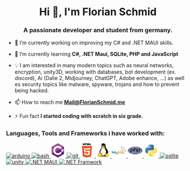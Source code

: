 <h1 align="center">Hi 👋, I'm Florian Schmid</h1>
<h3 align="center">A passionate developer and student from germany.</h3>

- 🔭 I’m currently working on improving my C# and .NET MAUI skills.

- 🌱 I’m currently learning **C#, .NET Maui, SQLite, PHP and JavaScript**

- 💡 I am interested in many modern topics such as neural networks, encryption, unity3D, working with databases, bot development (ex. discord), Ai (Dalle 2, Midjourney, ChatGPT, Adobe enhance, ...) as well es security topics like malware, spyware, trojans and how to prevent being hacked.

- 📫 How to reach me **Mail@FlorianSchmid.me**

- ⚡ Fun fact **I started coding with scratch in six grade.**


<p align="center">
</p>

<h3 align="left">Languages, Tools and Frameworks i have worked with:</h3>
<p align="left"> <a href="https://www.arduino.cc/" target="_blank" rel="noreferrer"> <img src="https://cdn.worldvectorlogo.com/logos/arduino-1.svg" alt="arduino" width="40" height="40"/> </a> <a href="https://www.gnu.org/software/bash/" target="_blank" rel="noreferrer"> <img src="https://www.vectorlogo.zone/logos/gnu_bash/gnu_bash-icon.svg" alt="bash" width="40" height="40"/> </a> <a href="https://www.w3schools.com/cpp/" target="_blank" rel="noreferrer">
 <img src="https://raw.githubusercontent.com/devicons/devicon/master/icons/csharp/csharp-original.svg" alt="csharp" width="40" height="40"/> </a> <a href="https://git-scm.com/" target="_blank" rel="noreferrer"> <img src="https://www.vectorlogo.zone/logos/git-scm/git-scm-icon.svg" alt="git" width="40" height="40"/> </a> <a href="https://www.w3.org/html/" target="_blank" rel="noreferrer"> <img src="https://raw.githubusercontent.com/devicons/devicon/master/icons/html5/html5-original-wordmark.svg" alt="html5" width="40" height="40"/> </a> <a href="https://www.linux.org/" target="_blank" rel="noreferrer"> <img src="https://raw.githubusercontent.com/devicons/devicon/master/icons/linux/linux-original.svg" alt="linux" width="40" height="40"/> </a> <a href="https://www.mysql.com/" target="_blank" rel="noreferrer"> <img src="https://raw.githubusercontent.com/devicons/devicon/master/icons/mysql/mysql-original-wordmark.svg" alt="mysql" width="40" height="40"/> </a> <a href="https://www.php.net" target="_blank" rel="noreferrer"> <img src="https://raw.githubusercontent.com/devicons/devicon/master/icons/php/php-original.svg" alt="php" width="40" height="40"/> </a> <a href="https://www.python.org" target="_blank" rel="noreferrer"> <img src="https://raw.githubusercontent.com/devicons/devicon/master/icons/python/python-original.svg" alt="python" width="40" height="40"/> </a> <a href="https://www.sqlite.org/" target="_blank" rel="noreferrer"> <img src="https://www.vectorlogo.zone/logos/sqlite/sqlite-icon.svg" alt="sqlite" width="40" height="40"/> </a> <a href="https://unity.com/" target="_blank" rel="noreferrer"> <img src="https://www.vectorlogo.zone/logos/unity3d/unity3d-icon.svg" alt="unity" width="40" height="40"/> </a> 
<a href="https://github.com/dotnet/maui" target="_blank" rel="noreferrer"> <img src="https://styles.redditmedia.com/t5_2odyx7/styles/communityIcon_19sk0x18irz41.png" alt=".NET MAUI" width="40" height="40"/> </a>
<a href="https://dotnet.microsoft.com/en-us/download/dotnet-framework" target="_blank" rel="noreferrer"> <img src="https://upload.wikimedia.org/wikipedia/commons/thumb/7/7d/Microsoft_.NET_logo.svg/1200px-Microsoft_.NET_logo.svg.png" alt=".NET Framwork" width="40" height="40"/> </a></p>

